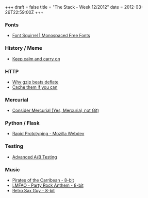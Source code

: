 +++
draft = false
title = "The Stack - Week 12/2012"
date = 2012-03-26T22:59:00Z
+++



### Fonts

 - [Font Squirrel | Monospaced Free Fonts][fontmono]

[fontmono]: http://www.fontsquirrel.com/fonts/list/style/Monospaced

### History / Meme

 - [Keep calm and carry on][keepcalm]

[keepcalm]: https://news.ycombinator.com/item?id=3743923

### HTTP

 - [Why gzip beats deflate][gzipdeflate]
 - [Cache them if you can][cachecan]

[cachecan]: http://www.stevesouders.com/blog/2012/03/22/cache-them-if-you-can/
[gzipdeflate]: http://stackoverflow.com/questions/388595/why-use-deflate-instead-of-gzip-for-text-files-served-by-apache/9856879#9856879

### Mercurial

 - [Consider Mercurial (Yes, Mercurial, not Git)][consmerc]

[consmerc]: https://flydillonfly.wordpress.com/2012/03/25/consider-mercurial-yes-mercurial-not-git/

### Python / Flask

 - [Rapid Prototyping - Mozilla Webdev][rapidpro]

[rapidpro]: https://blog.mozilla.com/webdev/2012/03/21/rapid-prototyping/

### Testing

 - [Advanced A/B Testing][advab]

[advab]: http://blog.avidlifemedia.com/2011/12/23/advanced-ab-testing/

### Music

 - [Pirates of the Carribean - 8-bit](https://www.youtube.com/watch?v=TXvSkeYoPeE)
 - [LMFAO - Party Rock Anthem - 8-bit](https://www.youtube.com/watch?v=U517KKf6zj4)
 - [Retro Sax Guy - 8-bit](https://www.youtube.com/watch?v=vsPp4tfBnGk)
